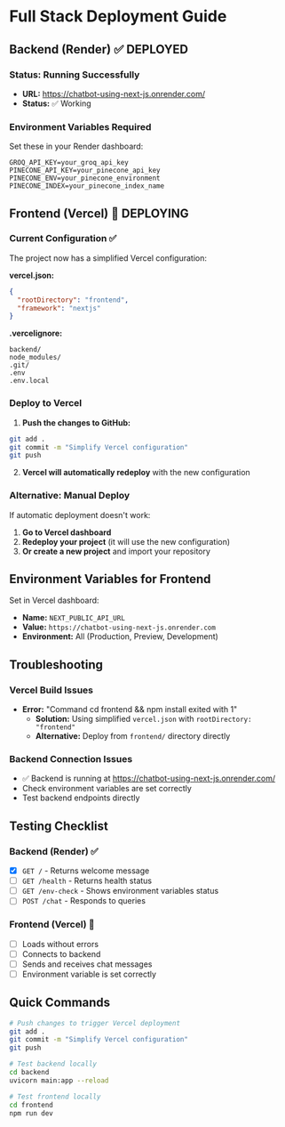 # Full Stack Deployment Guide

## Backend (Render) ✅ DEPLOYED

### Status: Running Successfully
- **URL:** https://chatbot-using-next-js.onrender.com/
- **Status:** ✅ Working

### Environment Variables Required
Set these in your Render dashboard:
```
GROQ_API_KEY=your_groq_api_key
PINECONE_API_KEY=your_pinecone_api_key
PINECONE_ENV=your_pinecone_environment
PINECONE_INDEX=your_pinecone_index_name
```

## Frontend (Vercel) 🔄 DEPLOYING

### Current Configuration ✅

The project now has a simplified Vercel configuration:

**vercel.json:**
```json
{
  "rootDirectory": "frontend",
  "framework": "nextjs"
}
```

**.vercelignore:**
```
backend/
node_modules/
.git/
.env
.env.local
```

### Deploy to Vercel

1. **Push the changes to GitHub:**
```bash
git add .
git commit -m "Simplify Vercel configuration"
git push
```

2. **Vercel will automatically redeploy** with the new configuration

### Alternative: Manual Deploy

If automatic deployment doesn't work:

1. **Go to Vercel dashboard**
2. **Redeploy your project** (it will use the new configuration)
3. **Or create a new project** and import your repository

## Environment Variables for Frontend

Set in Vercel dashboard:
- **Name:** `NEXT_PUBLIC_API_URL`
- **Value:** `https://chatbot-using-next-js.onrender.com`
- **Environment:** All (Production, Preview, Development)

## Troubleshooting

### Vercel Build Issues
- **Error:** "Command cd frontend && npm install exited with 1"
  - **Solution:** Using simplified `vercel.json` with `rootDirectory: "frontend"`
  - **Alternative:** Deploy from `frontend/` directory directly

### Backend Connection Issues
- ✅ Backend is running at https://chatbot-using-next-js.onrender.com/
- Check environment variables are set correctly
- Test backend endpoints directly

## Testing Checklist

### Backend (Render) ✅
- [x] `GET /` - Returns welcome message
- [ ] `GET /health` - Returns health status
- [ ] `GET /env-check` - Shows environment variables status
- [ ] `POST /chat` - Responds to queries

### Frontend (Vercel) 🔄
- [ ] Loads without errors
- [ ] Connects to backend
- [ ] Sends and receives chat messages
- [ ] Environment variable is set correctly

## Quick Commands

```bash
# Push changes to trigger Vercel deployment
git add .
git commit -m "Simplify Vercel configuration"
git push

# Test backend locally
cd backend
uvicorn main:app --reload

# Test frontend locally
cd frontend
npm run dev
``` 
